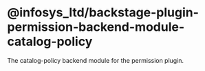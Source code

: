 # @infosys_ltd/backstage-plugin-permission-backend-module-catalog-policy

The catalog-policy backend module for the permission plugin.


